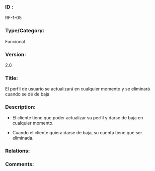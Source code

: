 ### ID : 
RF-1-05

### Type/Category:
Funcional

### Version:
2.0

### Title:
El perfil de usuario se actualizará en cualquier momento y se eliminará cuando se dé de baja.

### Description:
- El cliente tiene que poder actualizar su perfil y darse de baja en cualquier momento. 

- Cuando el cliente quiera darse de baja, su cuenta tiene que ser eliminada.

### Relations:


### Comments:
